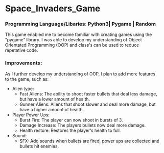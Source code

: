 # Space_Invaders_Game

### Programming Language/Libaries: Python3| Pygame | Random

This game enabled me to become familiar with creating games using the "pygame" library.
I was able to develop my understanding of Object Orientated Programming (OOP) and class's can be used to reduce repetative code.

### Improvements:
As I further develop my understanding of OOP, I plan to add more features to the game, such as:
- Alien type:
  - Fast Aliens: The ability to shoot faster bullets that deal less damage, but have a lower amount of health.
  - Gunner Aliens: Aliens that shoot slower and deal more damage, but have a higher amount of health.
- Player Power Ups:
  - Burst Fire: The player can now shoot in bursts of 3.
  - Damage Increase: The players bullets now deal more damage.
  - Health restore: Restores the player's health to full.
- Sound:
  - SFX: Add sounds when bullets are fired, power ups are collected and bullets hit enemies.
